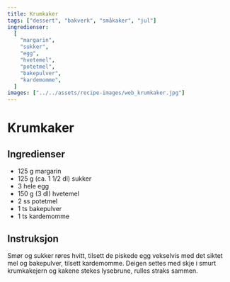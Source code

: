 ```yaml
---
title: Krumkaker
tags: ["dessert", "bakverk", "småkaker", "jul"]
ingredienser:
  [
    "margarin",
    "sukker",
    "egg",
    "hvetemel",
    "potetmel",
    "bakepulver",
    "kardemomme",
  ]
images: ["../../assets/recipe-images/web_krumkaker.jpg"]
---
```


# Krumkaker

## Ingredienser

- 125 g margarin
- 125 g (ca. 1 1/2 dl) sukker
- 3 hele egg
- 150 g (3 dl) hvetemel
- 2 ss potetmel
- 1 ts bakepulver
- 1 ts kardemomme

## Instruksjon

Smør og sukker røres hvitt, tilsett de piskede egg vekselvis med det siktet mel og bakepulver, tilsett kardemomme. Deigen settes med skje i smurt krumkakejern og kakene stekes lysebrune, rulles straks sammen.
